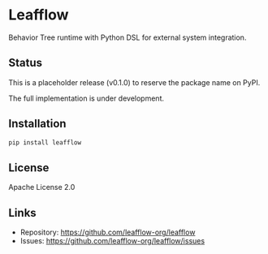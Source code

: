 # Leafflow

Behavior Tree runtime with Python DSL for external system integration.

## Status

This is a placeholder release (v0.1.0) to reserve the package name on PyPI.

The full implementation is under development.

## Installation

```bash
pip install leafflow
```

## License

Apache License 2.0

## Links

- Repository: https://github.com/leafflow-org/leafflow
- Issues: https://github.com/leafflow-org/leafflow/issues
